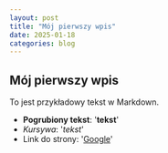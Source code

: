 ```yaml
---
layout: post
title: "Mój pierwszy wpis"
date: 2025-01-18
categories: blog
---
```


## Mój pierwszy wpis  

To jest przykładowy tekst w Markdown.

- **Pogrubiony tekst**: '**tekst**'
- *Kursywa*: '*tekst*'
- Link do strony: '[Google](https://google.com)'
  